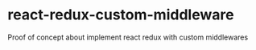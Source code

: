 # react-redux-custom-middleware
Proof of concept about implement react redux with custom middlewares
